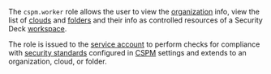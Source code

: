 The `cspm.worker` role allows the user to view the [organization](../../organization/concepts/organization.md) info, view the list of [clouds](../../resource-manager/concepts/resources-hierarchy.md#cloud) and [folders](../../resource-manager/concepts/resources-hierarchy.md#folder) and their info as controlled resources of a Security Deck [workspace](../../security-deck/concepts/workspace.md).

The role is issued to the [service account](../../iam/concepts/users/service-accounts.md) to perform checks for compliance with [security standards](../../security-deck/concepts/cspm.md#standards) configured in [CSPM](../../security-deck/concepts/cspm.md) settings and extends to an organization, cloud, or folder.
